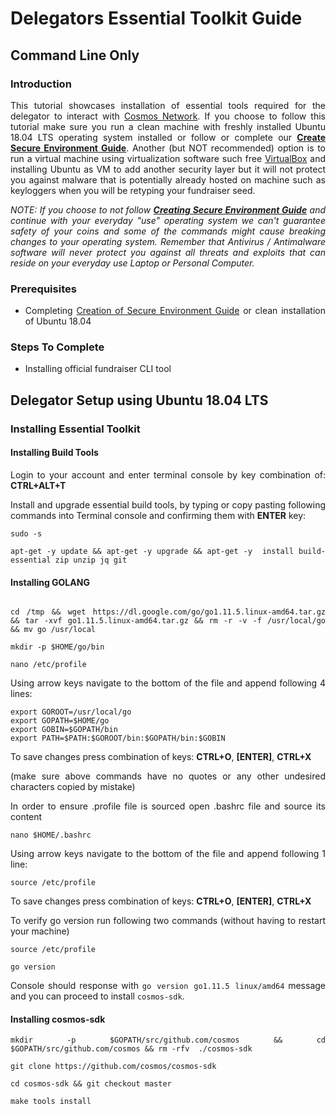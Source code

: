 <div style="text-align: justify">

# Delegators Essential Toolkit Guide


## Command Line Only


### Introduction

This tutorial showcases installation of essential tools required for the delegator to interact with [Cosmos Network](https://cosmos.network/intro). If you choose to follow this tutorial make sure you run a clean machine with freshly installed Ubuntu 18.04 LTS operating system installed or follow or complete our **[Create Secure Environment Guide](../Secure-Environment.md#creating-secure-environment)**. Another (but NOT recommended) option is to run a virtual machine using virtualization software such free [VirtualBox](https://www.virtualbox.org/) and installing Ubuntu as VM to add another security layer but it will not protect you against malware that is potentially already hosted on machine such as keyloggers when you will be retyping your fundraiser seed.

_NOTE: If you choose to not follow **[Creating Secure Environment Guide](../Secure-Environment.md#creating-secure-environment)** and continue with your everyday "use" operating system we can't guarantee safety of your coins and some of the commands might cause breaking changes to your operating system. Remember that Antivirus / Antimalware software will never protect you against all threats and exploits that can reside on your everyday use Laptop or Personal Computer._


### Prerequisites



*   Completing [Creation of Secure Environment Guide](../Secure-Environment.md#creating-secure-environment) or clean installation of Ubuntu 18.04


### Steps To Complete



*   Installing official fundraiser CLI tool


## Delegator Setup using Ubuntu 18.04 LTS


### Installing Essential Toolkit

#### Installing Build Tools

Login to your account and enter terminal console by key combination of: **CTRL+ALT+T**

Install and upgrade essential build tools, by typing or copy pasting following commands into Terminal console and confirming them with **ENTER** key:


```
sudo -s

apt-get -y update && apt-get -y upgrade && apt-get -y  install build-essential zip unzip jq git
```


#### Installing GOLANG

```

cd /tmp && wget https://dl.google.com/go/go1.11.5.linux-amd64.tar.gz && tar -xvf go1.11.5.linux-amd64.tar.gz && rm -r -v -f /usr/local/go && mv go /usr/local

mkdir -p $HOME/go/bin

nano /etc/profile
```


Using arrow keys navigate to the bottom of the file and append following 4 lines:


```
export GOROOT=/usr/local/go
export GOPATH=$HOME/go
export GOBIN=$GOPATH/bin
export PATH=$PATH:$GOROOT/bin:$GOPATH/bin:$GOBIN
```


To save changes press combination of keys: **CTRL+O**, **[ENTER]**, **CTRL+X**

(make sure above commands have no quotes or any other undesired characters copied by mistake)

In order to ensure .profile file is sourced open .bashrc file and source its content


```
nano $HOME/.bashrc
```


Using arrow keys navigate to the bottom of the file and append following 1 line:


```
source /etc/profile
```


To save changes press combination of keys: **CTRL+O**, **[ENTER]**, **CTRL+X**

To verify go version run following two commands (without having to restart your machine)


```
source /etc/profile

go version
```

Console should response with `go version go1.11.5 linux/amd64` message and you can proceed to install `cosmos-sdk`.


#### Installing cosmos-sdk


```
mkdir -p $GOPATH/src/github.com/cosmos && cd $GOPATH/src/github.com/cosmos && rm -rfv  ./cosmos-sdk

git clone https://github.com/cosmos/cosmos-sdk

cd cosmos-sdk && git checkout master

make tools install
```

</div>
